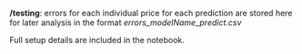 **/testing**: errors for each individual price for each prediction are stored here for later analysis in the format *errors_modelName_predict.csv*

Full setup details are included in the notebook.